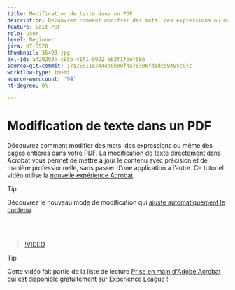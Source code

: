 ```yaml
---
title: Modification de texte dans un PDF
description: Découvrez comment modifier des mots, des expressions ou même des pages entières dans votre PDF
feature: Edit PDF
role: User
level: Beginner
jira: KT-5528
thumbnail: 35493.jpg
exl-id: a420293a-c85b-41f1-9922-ab2f1fbef58e
source-git-commit: 17a25611e3444b0b00f4a78306fdedc59495c07c
workflow-type: tm+mt
source-wordcount: '94'
ht-degree: 0%

---
```


# Modification de texte dans un PDF

Découvrez comment modifier des mots, des expressions ou même des pages entières dans votre PDF. La modification de texte directement dans Acrobat vous permet de mettre à jour le contenu avec précision et de manière professionnelle, sans passer d’une application à l’autre. Ce tutoriel vidéo utilise la [nouvelle expérience Acrobat](new-workspace.md).

>[!TIP]
>
>Découvrez le nouveau mode de modification qui [ajuste automatiquement le contenu](auto-adjust-layout.md).

<br> 

>[!VIDEO](https://video.tv.adobe.com/v/35493?enablevpops&quality=12&learn=on&hidetitle=true)

>[!TIP]
>
>Cette vidéo fait partie de la liste de lecture [Prise en main d&#39;Adobe Acrobat](https://experienceleague.adobe.com/en/playlists/acrobat-get-started-business-users) qui est disponible gratuitement sur Experience League !
